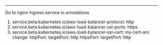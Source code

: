 *********************************
Go to nginx ingress service
in annotations
1) service.beta.kubernetes.io/aws-load-balancer-protocol: http
2) service.beta.kubernetes.io/aws-load-balancer-ssl-ports: https
3) service.beta.kubernetes.io/aws-load-balancer-ssl-cert: my-cert-arn
change:
    httpPort:
      targetPort: http
    httpsPort:
      targetPort: http
